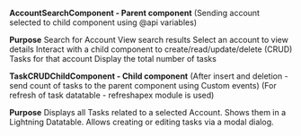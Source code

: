 **AccountSearchComponent - Parent component**
(Sending account selected to child component using @api variables)

**Purpose**
  Search for Account
  View search results
  Select an account to view details
  Interact with a child component to create/read/update/delete (CRUD) Tasks for that account
  Display the total number of tasks

**TaskCRUDChildComponent - Child component**
(After insert and deletion - send count of tasks to the parent component using Custom events)
(For refresh of task datatable - refreshapex module is used)

**Purpose**
  Displays all Tasks related to a selected Account.
  Shows them in a Lightning Datatable.
  Allows creating or editing tasks via a modal dialog.
